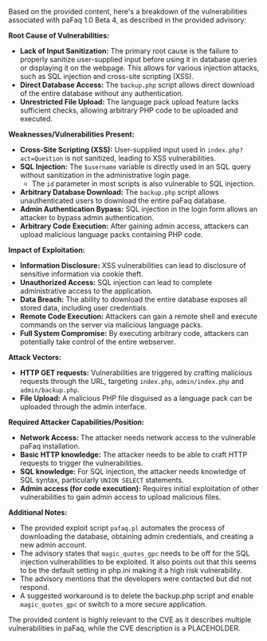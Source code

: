 Based on the provided content, here's a breakdown of the vulnerabilities associated with paFaq 1.0 Beta 4, as described in the provided advisory:

**Root Cause of Vulnerabilities:**

*   **Lack of Input Sanitization:** The primary root cause is the failure to properly sanitize user-supplied input before using it in database queries or displaying it on the webpage. This allows for various injection attacks, such as SQL injection and cross-site scripting (XSS).
*   **Direct Database Access:** The `backup.php` script allows direct download of the entire database without any authentication.
*   **Unrestricted File Upload:** The language pack upload feature lacks sufficient checks, allowing arbitrary PHP code to be uploaded and executed.

**Weaknesses/Vulnerabilities Present:**

*   **Cross-Site Scripting (XSS):** User-supplied input used in `index.php?act=Question` is not sanitized, leading to XSS vulnerabilities.
*   **SQL Injection:** The `$username` variable is directly used in an SQL query without sanitization in the administrative login page.
    *   The `id` parameter in most scripts is also vulnerable to SQL injection.
*   **Arbitrary Database Download:** The `backup.php` script allows unauthenticated users to download the entire paFaq database.
*   **Admin Authentication Bypass:** SQL injection in the login form allows an attacker to bypass admin authentication.
*   **Arbitrary Code Execution:** After gaining admin access, attackers can upload malicious language packs containing PHP code.

**Impact of Exploitation:**

*   **Information Disclosure:** XSS vulnerabilities can lead to disclosure of sensitive information via cookie theft.
*   **Unauthorized Access:** SQL injection can lead to complete administrative access to the application.
*   **Data Breach:** The ability to download the entire database exposes all stored data, including user credentials.
*   **Remote Code Execution:** Attackers can gain a remote shell and execute commands on the server via malicious language packs.
*   **Full System Compromise:** By executing arbitrary code, attackers can potentially take control of the entire webserver.

**Attack Vectors:**

*   **HTTP GET requests:** Vulnerabilities are triggered by crafting malicious requests through the URL, targeting `index.php`, `admin/index.php` and `admin/backup.php`.
*   **File Upload:** A malicious PHP file disguised as a language pack can be uploaded through the admin interface.

**Required Attacker Capabilities/Position:**

*   **Network Access:** The attacker needs network access to the vulnerable paFaq installation.
*   **Basic HTTP knowledge:** The attacker needs to be able to craft HTTP requests to trigger the vulnerabilities.
*   **SQL knowledge:** For SQL injection, the attacker needs knowledge of SQL syntax, particularly `UNION SELECT` statements.
*   **Admin access (for code execution):** Requires initial exploitation of other vulnerabilities to gain admin access to upload malicious files.

**Additional Notes:**

*   The provided exploit script `pafaq.pl` automates the process of downloading the database, obtaining admin credentials, and creating a new admin account.
*   The advisory states that `magic_quotes_gpc` needs to be off for the SQL injection vulnerabilities to be exploited. It also points out that this seems to be the default setting in php.ini making it a high risk vulnerability.
* The advisory mentions that the developers were contacted but did not respond.
* A suggested workaround is to delete the backup.php script and enable `magic_quotes_gpc` or switch to a more secure application.

The provided content is highly relevant to the CVE as it describes multiple vulnerabilities in paFaq, while the CVE description is a PLACEHOLDER.